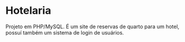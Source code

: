 Hotelaria
=========

Projeto em PHP/MySQL. É um site de reservas de quarto para um hotel, possuí também um sistema de login de usuários.
